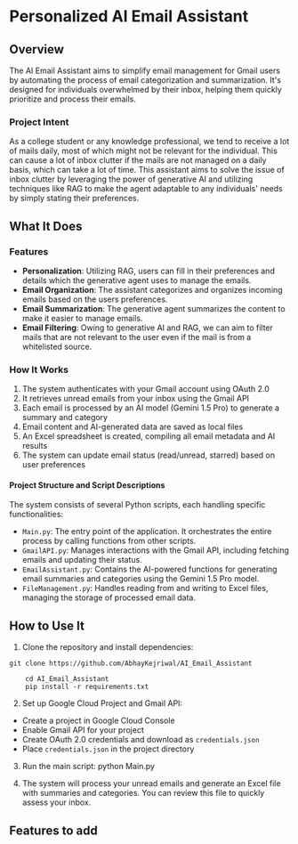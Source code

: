 # Personalized AI Email Assistant

## Overview

The AI Email Assistant aims to simplify email management for Gmail users by automating the process of email categorization and summarization. It's designed for individuals overwhelmed by their inbox, helping them quickly prioritize and process their emails.

### Project Intent
As a college student or any knowledge professional, we tend to receive a lot of mails daily, most of which might not be relevant for the individual. This can cause a lot of inbox clutter if the mails are not managed on a daily basis, which can take a lot of time. This assistant aims to solve the issue of inbox clutter by leveraging the power of generative AI and utilizing techniques like RAG to make the agent adaptable to any individuals' needs by simply stating their preferences.

## What It Does

### Features
- **Personalization**: Utilizing RAG, users can fill in their preferences and details which the generative agent uses to manage the emails.
- **Email Organization**: The assistant categorizes and organizes incoming emails based on the users preferences.
- **Email Summarization**: The generative agent summarizes the content to make it easier to manage emails.
- **Email Filtering**: Owing to generative AI and RAG, we can aim to filter mails that are not relevant to the user even if the mail is from a whitelisted source.

### How It Works
1. The system authenticates with your Gmail account using OAuth 2.0
2. It retrieves unread emails from your inbox using the Gmail API
3. Each email is processed by an AI model (Gemini 1.5 Pro) to generate a summary and category
4. Email content and AI-generated data are saved as local files
5. An Excel spreadsheet is created, compiling all email metadata and AI results
6. The system can update email status (read/unread, starred) based on user preferences

#### Project Structure and Script Descriptions
The system consists of several Python scripts, each handling specific functionalities:

- `Main.py`: The entry point of the application. It orchestrates the entire process by calling functions from other scripts.
- `GmailAPI.py`: Manages interactions with the Gmail API, including fetching emails and updating their status.
- `EmailAssistant.py`: Contains the AI-powered functions for generating email summaries and categories using the Gemini 1.5 Pro model.
- `FileManagement.py`: Handles reading from and writing to Excel files, managing the storage of processed email data.

## How to Use It

1. Clone the repository and install dependencies:
```
git clone https://github.com/AbhayKejriwal/AI_Email_Assistant
```
```
    cd AI_Email_Assistant
    pip install -r requirements.txt
```

2. Set up Google Cloud Project and Gmail API:
- Create a project in Google Cloud Console
- Enable Gmail API for your project
- Create OAuth 2.0 credentials and download as `credentials.json`
- Place `credentials.json` in the project directory

3. Run the main script:
    python Main.py

4. The system will process your unread emails and generate an Excel file with summaries and categories. You can review this file to quickly assess your inbox.

## Features to add
